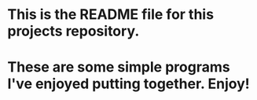 # This is the README file for this projects repository.
# These are some simple programs I've enjoyed putting together. Enjoy!
